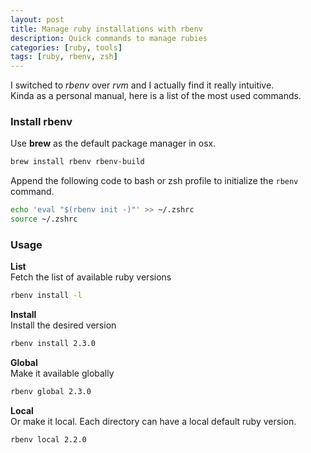 ```yaml
---
layout: post
title: Manage ruby installations with rbenv
description: Quick commands to manage rubies
categories: [ruby, tools]
tags: [ruby, rbenv, zsh]
---
```


I switched to _rbenv_ over _rvm_ and I actually find it really intuitive.  
Kinda as a personal manual, here is a list of the most used commands.  


### Install rbenv

Use **brew** as the default package manager in osx.
<!--more-->

```bash 
brew install rbenv rbenv-build
```

Append the following code to bash or zsh profile to initialize the `rbenv` command. 

```bash
echo 'eval "$(rbenv init -)"' >> ~/.zshrc
source ~/.zshrc
```

### Usage


**List**   
Fetch the list of available ruby versions 

```bash
rbenv install -l
```

**Install**   
Install the desired version

```bash
rbenv install 2.3.0
```

**Global**  
Make it available globally

```bash
rbenv global 2.3.0
```

**Local**  
Or make it local. Each directory can have a local default ruby version.

```bash
rbenv local 2.2.0
```
